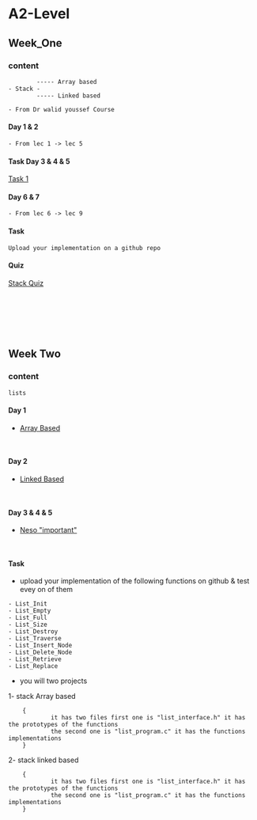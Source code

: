 # A2-Level

## Week_One

### content
~~~
        ----- Array based
- Stack - 
        ----- Linked based

- From Dr walid youssef Course 
~~~
#### Day 1 & 2
~~~
- From lec 1 -> lec 5
~~~

#### Task Day 3 & 4 & 5
[Task 1](https://drive.google.com/file/d/1XVwxRERrskTKKvnFj4kv1-xH9a9Fxt2J/view?usp=sharing)


#### Day 6 & 7
~~~
- From lec 6 -> lec 9
~~~

#### Task 
~~~
Upload your implementation on a github repo
~~~

#### Quiz 

[Stack Quiz](https://docs.google.com/forms/d/e/1FAIpQLScdSOZZV9ZReH6286qJa7L89j6ZMtWreew6S2HSYdWzsMDxcQ/viewform)

<p>&nbsp;</p>
<p>&nbsp;</p>
<p>&nbsp;</p>


## Week Two

### content

~~~
lists
~~~

#### Day 1 

* [Array Based](https://youtu.be/rNPSEjNDRkk?si=L2gcX7vTpqMJEzQ-)

<p>&nbsp;</p>

#### Day 2 

* [Linked Based](https://youtu.be/rNPSEjNDRkk?si=L2gcX7vTpqMJEzQ-)

<p>&nbsp;</p>

#### Day 3 & 4 & 5

* [Neso "important"](https://www.youtube.com/playlist?list=PLpYOpjNLz0aGIL9xaFHbw16uEmFxzy2rs)

<p>&nbsp;</p>

#### Task

* upload your implementation of the following functions on github & test evey on of them
~~~
- List_Init
- List_Empty
- List_Full
- List_Size
- List_Destroy
- List_Traverse
- List_Insert_Node
- List_Delete_Node
- List_Retrieve
- List_Replace
~~~

* you will two projects 

1- stack Array based 

        {
                it has two files first one is "list_interface.h" it has the prototypes of the functions
                the second one is "list_program.c" it has the functions implementations  
        }


2- stack linked based 

        {
                it has two files first one is "list_interface.h" it has the prototypes of the functions
                the second one is "list_program.c" it has the functions implementations  
        }
